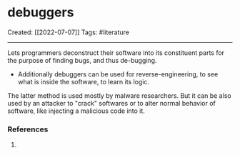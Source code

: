 

# debuggers
Created:  [[2022-07-07]]
Tags: #literature 

---
Lets programmers deconstruct their software into its constituent parts for the purpose of finding bugs, and thus de-bugging. 
- Additionally debuggers can be used for reverse-engineering, to see what is inside the software, to learn its logic. 


The latter method is used mostly by malware researchers. 
But it can be also used by an attacker to "crack" softwares 
or to alter normal behavior of software, like injecting a malicious code into it.












### References
1. 